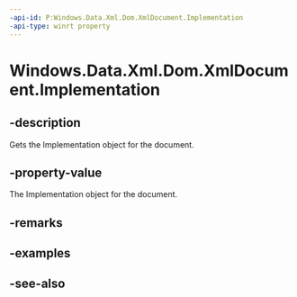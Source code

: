 ----api-id: P:Windows.Data.Xml.Dom.XmlDocument.Implementation
-api-type: winrt property
---<!-- Property syntaxpublic Windows.Data.Xml.Dom.XmlDomImplementation Implementation { get; }--># Windows.Data.Xml.Dom.XmlDocument.Implementation## -descriptionGets the Implementation object for the document.## -property-valueThe Implementation object for the document.## -remarks## -examples## -see-also